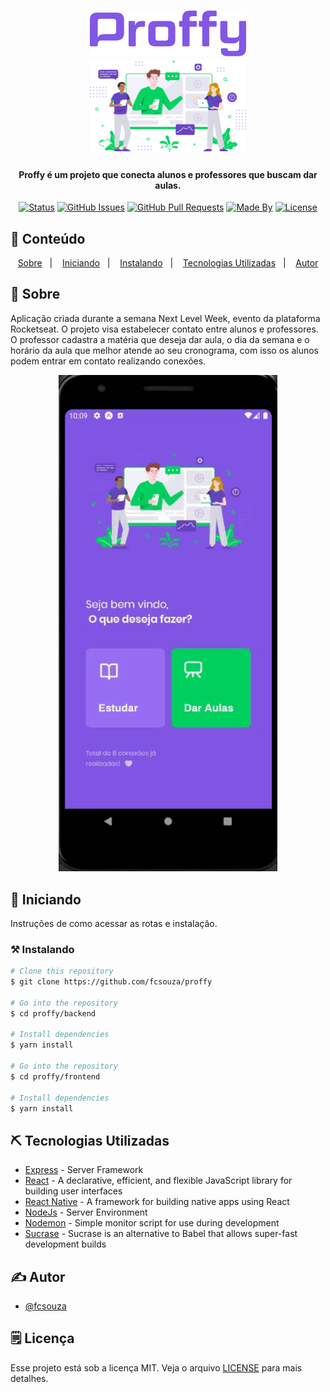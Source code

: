 <h1 align="center">
    <img alt="fabricio" title="#NextLevelWeek" src=".github/logo1.png" width="250px" /><br>
    <img alt="fabricio" title="#NextLevelWeek" src=".github/logo2.svg" width="250px" />
    
</h1>

<h4 align="center"> 
	Proffy é um projeto que conecta alunos e professores que buscam dar aulas.
</h4>

<div align="center">

[![Status](https://img.shields.io/badge/status-active-success.svg)]()
[![GitHub Issues](https://img.shields.io/github/languages/count/fcsouza/proffy)]()
[![GitHub Pull Requests](https://img.shields.io/github/last-commit/fcsouza/proffy)]()
[![Made By](https://img.shields.io/badge/Made%20By-Fabricio%20Cavalcante-brightgreen)]()
[![License](https://img.shields.io/badge/license-MIT-blue.svg)](/LICENSE)

</div>

## 📝 Conteúdo
<p align="center">
<a href="#fabricio">Sobre</a>&nbsp;&nbsp;&nbsp;|&nbsp;&nbsp;&nbsp;
<a href="#getting_started">Iniciando</a>&nbsp;&nbsp;&nbsp;|&nbsp;&nbsp;&nbsp;
<a href="#installing">Instalando</a>&nbsp;&nbsp;&nbsp;|&nbsp;&nbsp;&nbsp;
<a href="#built_using">Tecnologias Utilizadas</a>&nbsp;&nbsp;&nbsp;|&nbsp;&nbsp;&nbsp;
<a href="#authors">Autor</a>
</p>


## 🧐 Sobre <a name = "fabricio"></a>

Aplicação criada durante a semana Next Level Week, evento da plataforma Rocketseat. O projeto visa estabelecer contato entre alunos e professores. O professor cadastra a matéria que deseja dar aula, o dia da semana e o horário da aula que melhor atende ao seu cronograma, com isso os alunos podem entrar em contato realizando conexões.


<p align="center">
  <a href="" rel="noopener">
 <img width=350px src=".github\web.gif" alt="Preview logo"></a>
</p>


## 🏁 Iniciando <a name = "getting_started"></a>
Instruções de como acessar as rotas e instalação.


### ⚒ Instalando <a name = "installing"></a>
```bash
# Clone this repository
$ git clone https://github.com/fcsouza/proffy

# Go into the repository
$ cd proffy/backend

# Install dependencies
$ yarn install

# Go into the repository
$ cd proffy/frontend

# Install dependencies
$ yarn install
```

## ⛏️ Tecnologias Utilizadas <a name = "built_using"></a>

- [Express](https://expressjs.com/) - Server Framework
- [React](https://pt-br.reactjs.org/) - A declarative, efficient, and flexible JavaScript library for building user interfaces
- [React Native](https://reactnative.dev/) - A framework for building native apps using React
- [NodeJs](https://nodejs.org/en/) - Server Environment
- [Nodemon](https://www.npmjs.com/package/nodemon) - Simple monitor script for use during development
- [Sucrase](https://www.npmjs.com/package/sucrase) - Sucrase is an alternative to Babel that allows super-fast development builds


## ✍️ Autor <a name = "authors"></a>

- [@fcsouza](https://github.com/fcsouza)

## 🗒 Licença

Esse projeto está sob a licença MIT. Veja o arquivo [LICENSE](LICENSE.md) para mais detalhes.